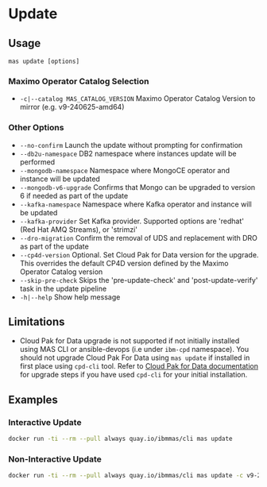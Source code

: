 Update
===============================================================================

Usage
-------------------------------------------------------------------------------
`mas update [options]`

### Maximo Operator Catalog Selection
- `-c|--catalog MAS_CATALOG_VERSION` Maximo Operator Catalog Version to mirror (e.g. v9-240625-amd64)

### Other Options
- `--no-confirm`         Launch the update without prompting for confirmation
- `--db2u-namespace`     DB2 namespace where instances update will be performed
- `--mongodb-namespace`  Namespace where MongoCE operator and instance will be updated
- `--mongodb-v6-upgrade` Confirms that Mongo can be upgraded to version 6 if needed as part of the update
- `--kafka-namespace`    Namespace where Kafka operator and instance will be updated
- `--kafka-provider`     Set Kafka provider. Supported options are 'redhat' (Red Hat AMQ Streams), or 'strimzi'
- `--dro-migration`      Confirm the removal of UDS and replacement with DRO as part of the update
- `--cp4d-version`       Optional. Set Cloud Pak for Data version for the upgrade.  This overrides the default CP4D version defined by the Maximo Operator Catalog version
- `--skip-pre-check`     Skips the 'pre-update-check' and 'post-update-verify' task in the update pipeline
- `-h|--help`            Show help message

Limitations
-------------------------------------------------------------------------------
- Cloud Pak for Data upgrade is not supported if not initially installed using MAS CLI or ansible-devops (i.e under `ibm-cpd` namespace). You should not upgrade Cloud Pak For Data using `mas update` if installed in first place using `cpd-cli` tool. Refer to [Cloud Pak for Data documentation](https://www.ibm.com/docs/en/cloud-paks/cp-data/4.8.x?topic=48-preparing-upgrade-instance-cloud-pak-data) for upgrade steps if you have used `cpd-cli` for your initial installation.

Examples
-------------------------------------------------------------------------------
### Interactive Update
```bash
docker run -ti --rm --pull always quay.io/ibmmas/cli mas update
```

### Non-Interactive Update
```bash
docker run -ti --rm --pull always quay.io/ibmmas/cli mas update -c v9-240625-amd64 --no-confirm
```
